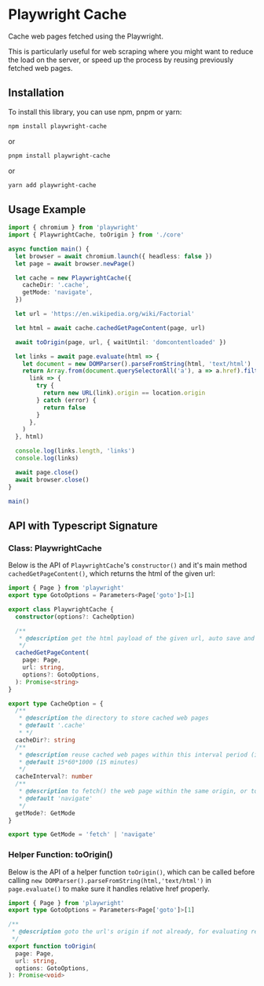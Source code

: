 # Playwright Cache

Cache web pages fetched using the Playwright.

This is particularly useful for web scraping where you might want to reduce the load on the server, or speed up the process by reusing previously fetched web pages.

## Installation

To install this library, you can use npm, pnpm or yarn:

```bash
npm install playwright-cache
```

or

```bash
pnpm install playwright-cache
```

or

```bash
yarn add playwright-cache
```

## Usage Example

```typescript
import { chromium } from 'playwright'
import { PlaywrightCache, toOrigin } from './core'

async function main() {
  let browser = await chromium.launch({ headless: false })
  let page = await browser.newPage()

  let cache = new PlaywrightCache({
    cacheDir: '.cache',
    getMode: 'navigate',
  })

  let url = 'https://en.wikipedia.org/wiki/Factorial'

  let html = await cache.cachedGetPageContent(page, url)

  await toOrigin(page, url, { waitUntil: 'domcontentloaded' })

  let links = await page.evaluate(html => {
    let document = new DOMParser().parseFromString(html, 'text/html')
    return Array.from(document.querySelectorAll('a'), a => a.href).filter(
      link => {
        try {
          return new URL(link).origin == location.origin
        } catch (error) {
          return false
        }
      },
    )
  }, html)

  console.log(links.length, 'links')
  console.log(links)

  await page.close()
  await browser.close()
}

main()
```

## API with Typescript Signature

### Class: PlaywrightCache

Below is the API of `PlaywrightCache`'s `constructor()` and it's main method `cachedGetPageContent()`, which returns the html of the given url:

```typescript
import { Page } from 'playwright'
export type GotoOptions = Parameters<Page['goto']>[1]

export class PlaywrightCache {
  constructor(options?: CacheOption)

  /**
   * @description get the html payload of the given url, auto save and reuse caches
   */
  cachedGetPageContent(
    page: Page,
    url: string,
    options?: GotoOptions,
  ): Promise<string>
}

export type CacheOption = {
  /**
   * @description the directory to store cached web pages
   * @default '.cache'
   * */
  cacheDir?: string
  /**
   * @description reuse cached web pages within this interval period (in milliseconds)
   * @default 15*60*1000 (15 minutes)
   */
  cacheInterval?: number
  /**
   * @description to fetch() the web page within the same origin, or to navigate with page.goto()
   * @default 'navigate'
   */
  getMode?: GetMode
}

export type GetMode = 'fetch' | 'navigate'
```

### Helper Function: toOrigin()

Below is the API of a helper function `toOrigin()`, which can be called before calling `new DOMParser().parseFromString(html,'text/html')` in `page.evaluate()` to make sure it handles relative href properly.

```typescript
import { Page } from 'playwright'
export type GotoOptions = Parameters<Page['goto']>[1]

/**
 * @description goto the url's origin if not already, for evaluating relative links of a[href]
 */
export function toOrigin(
  page: Page,
  url: string,
  options: GotoOptions,
): Promise<void>
```
